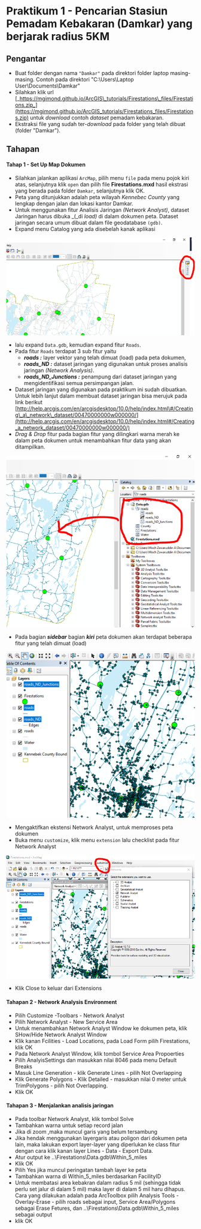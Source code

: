 # Praktikum 1 - Pencarian Stasiun Pemadam Kebakaran \(Damkar\) yang berjarak radius 5KM

## Pengantar

* Buat folder dengan nama `"Damkar"` pada direktori folder laptop masing-masing. Contoh pada direktori "C:\Users\Laptop User\Documents\Damkar"
* Silahkan klik url [_https://mgimond.github.io/ArcGIS\_tutorials/Firestations\_files/Firestations.zip_](https://mgimond.github.io/ArcGIS_tutorials/Firestations_files/Firestations.zip) untuk _download_ contoh _dataset_ pemadam kebakaran.
* Ekstraksi file yang sudah ter-_download_ pada folder yang telah dibuat \(folder "Damkar"\).

## Tahapan

#### Tahap 1 - Set Up Map Dokumen

* Silahkan jalankan aplikasi `ArcMap`, pilih menu `file` pada menu pojok kiri atas, selanjutnya klik `open` dan pilih file **Firestations.mxd** hasil ekstrasi yang berada pada folder `Damkar`, selanjutnya klik OK.
* Peta yang ditunjukkan adalah peta wilayah _Kennebec County_ yang lengkap dengan jalan dan lokasi kantor Damkar.
* Untuk menggunakan fitur Analisis Jaringan _\(Network Analyst\)_, dataset Jaringan harus dibuka _\(_di _load\)_ di dalam dokumen peta. Dataset jaringan secara umum dibuat dalam file geodatabase `(gdb)`.
* Expand menu Catalog yang ada disebelah kanak aplikasi 

![](../.gitbook/assets/catalog.PNG)





* lalu expand `Data.gdb`, kemudian expand fitur `Roads`.
* Pada fitur `Roads` terdapat 3 sub fitur yaitu
  * _**roads :**_ layer vektor yang telah dimuat \(load\) pada peta dokumen,
  * _**roads\_ND :**_ dataset jaringan yang digunakan untuk proses analisis jaringan _\(Network Analysis\)_.
  * _**roads\_ND\_Junctions :**_ penampung dari dataset jaringan yang mengidentifikasi semua persimpangan jalan.
* Dataset jaringan yang digunakan pada praktikum ini sudah dibuatkan. Untuk lebih lanjut dalam membuat dataset jaringan bisa merujuk pada link berikut [http://help.arcgis.com/en/arcgisdesktop/10.0/help/index.html\#/Creating\_a\_network\_dataset/00470000000w000000/](http://help.arcgis.com/en/arcgisdesktop/10.0/help/index.html#/Creating_a_network_dataset/00470000000w000000/)
* _Drag & Drop_ fitur pada bagian fitur yang dilingkari warna merah ke dalam peta dokumen untuk menambahkan fitur data yang akan ditampilkan.

![](../.gitbook/assets/c2.PNG)

* Pada bagian _**sidebar**_ bagian _**kiri**_ peta dokumen akan terdapat beberapa fitur yang telah dimuat \(load\)

![](../.gitbook/assets/c4.PNG)

* Mengaktifkan ekstensi Network Analyst, untuk memproses peta dokumen
* Buka menu `customize`, klik menu `extension` lalu checklist pada fitur Network Analyst

![](../.gitbook/assets/c5.PNG)

* Klik Close to keluar dari Extensions 

#### Tahapan 2 - Network Analysis Environment

* Pilih Customize -Toolbars - Network Analyst 
* Pilih Network Analyst - New Service Area 
* Untuk menambahkan Network Analyst Window ke dokumen peta, klik SHow/Hide Network Analyst Window 
* Klik kanan Fcilities - Load Locations, pada Load Form pilih Firestations, klik OK 
* Pada Network Analyst Window, klik tombol Service Area Propoerties 
* Pilih AnalyisSettings dan masukkan nilai 8046 pada menu Default Breaks 
* Masuk Line Generation - klik Generate Lines - pilih Not Overlapping 
* Klik Generate Polygons - Klik Detailed - masukkan nilai 0 meter untuk TrimPolygons - pilih Not Overlapping. 
* Klik OK

#### Tahapan 3 - Menjalankan analisis jaringan

* Pada toolbar Network Analyst, klik tombol Solve 
* Tambahkan warna untuk setiap record jalan 
* Jika di zoom ,maka muncul garis yang belum tersambung 
* Jika hendak menggunakan layergaris atau poligon dari dokumen peta lain, maka lakukan export layer-layer yang diperlukan ke class fitur dengan cara klik kanan layer Lines - Data - Export Data. 
* Atur output ke ..\Firestations\Data.gdb\Within\_5\_miles 
* Klik OK 
* Pilih Yes jika muncul peringatan tambah layer ke peta 
* Tambahkan warna di Within\_5\_miles berdasarkan FacilityID 
* Untuk membatasi area kebakran dalam radius 5 mil \(sehingga tidak perlu set jalur di dalam 5 mil\) maka layer di dalam 5 mil haru dihapus. Cara yang dilakukan adalah pada ArcToolbox pilih Analysis Tools - Overlay-Erase - pilih roads sebagai input, Service Area/Polygons sebagai Erase Fetures, dan ..\Firestations\Data.gdb\Within\_5\_miles sebagai output 
* klik OK

